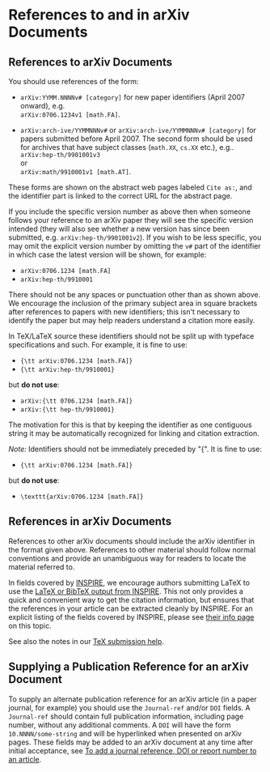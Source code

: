 # References to and in arXiv Documents

## References to arXiv Documents

You should use references of the form:

  - `arXiv:YYMM.NNNNv# [category]` for new paper identifiers (April 2007
    onward), e.g.  
    `arXiv:0706.1234v1 [math.FA]`.

  - `arXiv:arch-ive/YYMMNNNv#` or `arXiv:arch-ive/YYMMNNNv# [category]`
    for papers submitted before April 2007. The second form should be
    used for archives that have subject classes (`math.XX`, `cs.XX`
    etc.), e.g..  
    `arXiv:hep-th/9901001v3`  
    or  
    `arXiv:math/9910001v1 [math.AT]`.

These forms are shown on the abstract web pages labeled `Cite as:`, and
the identifier part is linked to the correct URL for the abstract page.

If you include the specific version number as above then when someone
follows your reference to an arXiv paper they will see the specific
version intended (they will also see whether a new version has since
been submitted, e.g. `arXiv:hep-th/9901001v2`). If you wish to be less
specific, you may omit the explicit version number by omitting the `v#`
part of the identifier in which case the latest version will be shown,
for example:

  - `arXiv:0706.1234 [math.FA]`
  - `arXiv:hep-th/9910001`

There should not be any spaces or punctuation other than as shown above.
We encourage the inclusion of the primary subject area in square
brackets after references to papers with new identifiers; this isn't
necessary to identify the paper but may help readers understand a
citation more easily.

In TeX/LaTeX source these identifiers should not be split up with
typeface specifications and such. For example, it is fine to use:

  - `{\tt arXiv:0706.1234 [math.FA]}`
  - `{\tt arXiv:hep-th/9910001}`

but **do not use**:

  - `arXiv:{\tt 0706.1234 [math.FA]}`
  - `arXiv:{\tt hep-th/9910001}`

The motivation for this is that by keeping the identifier as one
contiguous string it may be automatically recognized for linking and
citation extraction.

*Note:* Identifiers should not be immediately preceded by "{". It is
fine to use:

  - `{\tt arXiv:0706.1234 [math.FA]}`

but **do not use**:

  - `\texttt{arXiv:0706.1234 [math.FA]}`

## References in arXiv Documents

References to other arXiv documents should include the arXiv identifier
in the format given above. References to other material should follow
normal conventions and provide an unambiguous way for readers to locate
the material referred to.

In fields covered by [INSPIRE](http://inspirehep.net/), we encourage
authors submitting LaTeX to use the [LaTeX or BibTeX output from
INSPIRE](http://inspirehep.net/info/faq/references_citations?ln=en#ensure_full_reference_extraction).
This not only provides a quick and convenient way to get the citation
information, but ensures that the references in your article can be
extracted cleanly by INSPIRE. For an explicit listing of the fields 
covered by INSPIRE, please see [their info page](http://inspirehep.net/info/hep/collection-policy) on this topic. 

See also the notes in our [TeX submission help](../../help/submit_tex.md#refs).

## Supplying a Publication Reference for an arXiv Document

To supply an alternate publication reference for an arXiv article (in a
paper journal, for example) you should use the `Journal-ref` and/or
`DOI` fields. A `Journal-ref` should contain full publication
information, including page number, without any additional comments. A
`DOI` will have the form `10.NNNN/some-string` and will be hyperlinked
when presented on arXiv pages. These fields may be added to an arXiv
document at any time after initial acceptance, see [To add a journal
reference, DOI or report number to an article](../../help/jref.md).
